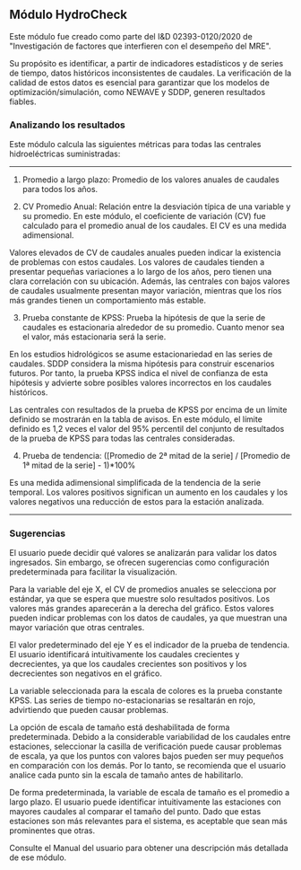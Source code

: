 ## Módulo HydroCheck

Este módulo fue creado como parte del I&D 02393-0120/2020 de "Investigación de factores que interfieren con el desempeño del MRE".

Su propósito es identificar, a partir de indicadores estadísticos y de series de tiempo, datos históricos inconsistentes de caudales. La verificación de la calidad de estos datos es esencial para garantizar que los modelos de optimización/simulación, como NEWAVE y SDDP, generen resultados fiables.


### Analizando los resultados

Este módulo calcula las siguientes métricas para todas las centrales hidroeléctricas suministradas:

***
1. Promedio a largo plazo: Promedio de los valores anuales de caudales para todos los años.

2. CV Promedio Anual: Relación entre la desviación típica de una variable y su promedio. En este módulo, el coeficiente de variación (CV) fue calculado para el promedio anual de los caudales. El CV es una medida adimensional.

  Valores elevados de CV de caudales anuales pueden indicar la existencia de problemas con estos caudales. Los valores de caudales tienden a presentar pequeñas variaciones a lo largo de los años, pero tienen una clara correlación con su ubicación. Además, las centrales con bajos valores de caudales usualmente presentan mayor variación, mientras que los ríos más grandes tienen un comportamiento más estable.


3. Prueba constante de KPSS: Prueba la hipótesis de que la serie de caudales es estacionaria alrededor de su promedio. Cuanto menor sea el valor, más estacionaria será la serie.
  
  En los estudios hidrológicos se asume estacionariedad en las series de caudales. SDDP considera la misma hipótesis para construir escenarios futuros. Por tanto, la prueba KPSS indica el nivel de confianza de esta hipótesis y advierte sobre posibles valores incorrectos en los caudales históricos.

  Las centrales con resultados de la prueba de KPSS por encima de un límite definido se mostrarán en la tabla de avisos. En este módulo, el límite definido es 1,2 veces el valor del 95% percentil del conjunto de resultados de la prueba de KPSS para todas las centrales consideradas.


4. Prueba de tendencia: ([Promedio de 2ª mitad de la serie] / [Promedio de 1ª mitad de la serie] - 1)*100%
  
  Es una medida adimensional simplificada de la tendencia de la serie temporal. Los valores positivos significan un aumento en los caudales y los valores negativos una reducción de estos para la estación analizada.

***

### Sugerencias
El usuario puede decidir qué valores se analizarán para validar los datos ingresados. Sin embargo, se ofrecen sugerencias como configuración predeterminada para facilitar la visualización.

Para la variable del eje X, el CV de promedios anuales se selecciona por estándar, ya que se espera que muestre solo resultados positivos. Los valores más grandes aparecerán a la derecha del gráfico. Estos valores pueden indicar problemas con los datos de caudales, ya que muestran una mayor variación que otras centrales.

El valor predeterminado del eje Y es el indicador de la prueba de tendencia. El usuario identificará intuitivamente los caudales crecientes y decrecientes, ya que los caudales crecientes son positivos y los decrecientes son negativos en el gráfico.

La variable seleccionada para la escala de colores es la prueba constante KPSS. Las series de tiempo no-estacionarias se resaltarán en rojo, advirtiendo que pueden causar problemas.

La opción de escala de tamaño está deshabilitada de forma predeterminada. Debido a la considerable variabilidad de los caudales entre estaciones, seleccionar la casilla de verificación puede causar problemas de escala, ya que los puntos con valores bajos pueden ser muy pequeños en comparación con los demás. Por lo tanto, se recomienda que el usuario analice cada punto sin la escala de tamaño antes de habilitarlo.

De forma predeterminada, la variable de escala de tamaño es el promedio a largo plazo. El usuario puede identificar intuitivamente las estaciones con mayores caudales al comparar el tamaño del punto. Dado que estas estaciones son más relevantes para el sistema, es aceptable que sean más prominentes que otras.

Consulte el Manual del usuario para obtener una descripción más detallada de ese módulo. 